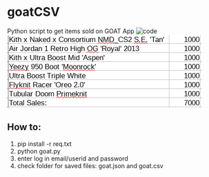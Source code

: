 # goatCSV
Python script to get items sold on GOAT App 
![code](images/goat.gif)
![cvs](/images/image.png)

## How to:
1. pip install -r req.txt
2. python goat.py
3. enter log in email/userid and password
4. check folder for saved files: goat.json and goat.csv
